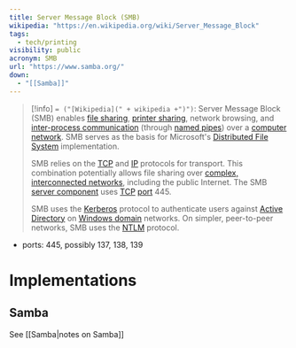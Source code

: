 ```yaml
---
title: Server Message Block (SMB)
wikipedia: "https://en.wikipedia.org/wiki/Server_Message_Block"
tags:
  - tech/printing
visibility: public
acronym: SMB
url: "https://www.samba.org/"
down:
  - "[[Samba]]"
---
```

> [!info] `= ("[Wikipedia](" + wikipedia +")")`:
> Server Message Block (SMB) enables [file sharing](https://en.wikipedia.org/wiki/File_sharing "File sharing"), [printer sharing](https://en.wikipedia.org/wiki/Print_server "Print server"), network browsing, and [inter-process communication](https://en.wikipedia.org/wiki/Inter-process_communication "Inter-process communication") (through [named pipes](https://en.wikipedia.org/wiki/Named_pipe)) over a [computer network](https://en.wikipedia.org/wiki/Computer_network "Computer network"). SMB serves as the basis for Microsoft's [Distributed File System](https://en.wikipedia.org/wiki/Distributed_File_System_(Microsoft) "Distributed File System (Microsoft)") implementation.
>
> SMB relies on the [TCP](https://en.wikipedia.org/wiki/Transmission_Control_Protocol "Transmission Control Protocol") and [IP](https://en.wikipedia.org/wiki/Internet_Protocol "Internet Protocol") protocols for transport. This combination potentially allows file sharing over [complex, interconnected networks](https://en.wikipedia.org/wiki/Internetworking "Internetworking"), including the public Internet. The SMB [server component](https://en.wikipedia.org/wiki/Client%E2%80%93server_model "Client–server model") uses [TCP](https://en.wikipedia.org/wiki/Transmission_Control_Protocol "Transmission Control Protocol") [port](https://en.wikipedia.org/wiki/Port_(computer_networking) "Port (computer networking)") 445.
>
> SMB uses the [Kerberos](https://en.wikipedia.org/wiki/Kerberos_(protocol) "Kerberos (protocol)") protocol to authenticate users against [Active Directory](https://en.wikipedia.org/wiki/Active_Directory "Active Directory") on [Windows domain](https://en.wikipedia.org/wiki/Windows_domain "Windows domain") networks. On simpler, peer-to-peer networks, SMB uses the [NTLM](https://en.wikipedia.org/wiki/NTLM "NTLM") protocol.

- ports: 445, possibly 137, 138, 139

# Implementations

## Samba

See [[Samba|notes on Samba]]
